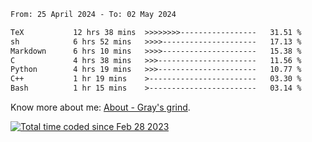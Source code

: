 <!--START_SECTION:waka-->

```txt
From: 25 April 2024 - To: 02 May 2024

TeX           12 hrs 38 mins  >>>>>>>>-----------------   31.51 %
sh            6 hrs 52 mins   >>>>---------------------   17.13 %
Markdown      6 hrs 10 mins   >>>>---------------------   15.38 %
C             4 hrs 38 mins   >>>----------------------   11.56 %
Python        4 hrs 19 mins   >>>----------------------   10.77 %
C++           1 hr 19 mins    >------------------------   03.30 %
Bash          1 hr 15 mins    >------------------------   03.14 %
```

<!--END_SECTION:waka-->

<!-- [![grayxu's github stats](https://github-readme-stats.vercel.app/api?username=grayxu&count_private=true&show_icons=true)](https://github.com/grayxu) -->

Know more about me: [About - Gray's grind](https://www.grayxu.cn/).
<p align="left">
  <a href="https://wakatime.com/@c69eb31e-43a1-463f-8968-c3449e386f57"><img src="https://wakatime.com/badge/user/c69eb31e-43a1-463f-8968-c3449e386f57.svg" title="Total time coded since Feb 28 2023" /></a>
</p>

